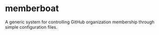 # memberboat

A generic system for controlling GitHub organization membership through simple configuration files.

